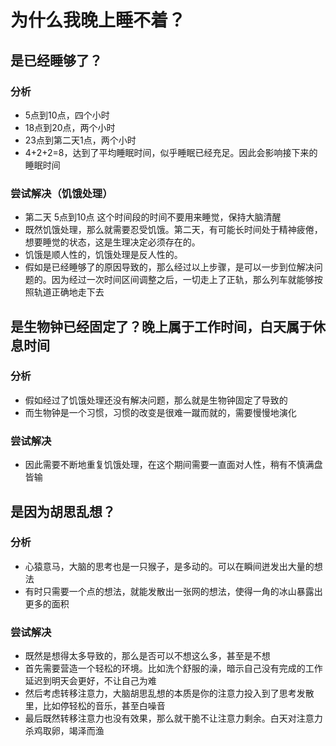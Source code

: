 # 为什么我晚上睡不着？

## 是已经睡够了？

### 分析

- 5点到10点，四个小时 
- 18点到20点，两个小时
- 23点到第二天1点，两个小时
- 4+2+2=8，达到了平均睡眠时间，似乎睡眠已经充足。因此会影响接下来的睡眠时间

### 尝试解决（饥饿处理）
- 第二天 5点到10点 这个时间段的时间不要用来睡觉，保持大脑清醒
- 既然饥饿处理，那么就需要忍受饥饿。第二天，有可能长时间处于精神疲倦，想要睡觉的状态，这是生理决定必须存在的。
- 饥饿是顺人性的，饥饿处理是反人性的。
- 假如是已经睡够了的原因导致的，那么经过以上步骤，是可以一步到位解决问题的。因为经过一次时间区间调整之后，一切走上了正轨，那么列车就能够按照轨道正确地走下去
  
## 是生物钟已经固定了？晚上属于工作时间，白天属于休息时间

### 分析

- 假如经过了饥饿处理还没有解决问题，那么就是生物钟固定了导致的
- 而生物钟是一个习惯，习惯的改变是很难一蹴而就的，需要慢慢地演化

### 尝试解决

- 因此需要不断地重复饥饿处理，在这个期间需要一直面对人性，稍有不慎满盘皆输


## 是因为胡思乱想？

### 分析

- 心猿意马，大脑的思考也是一只猴子，是多动的。可以在瞬间迸发出大量的想法
- 有时只需要一个点的想法，就能发散出一张网的想法，使得一角的冰山暴露出更多的面积

### 尝试解决

- 既然是想得太多导致的，那么是否可以不想这么多，甚至是不想
- 首先需要营造一个轻松的环境。比如洗个舒服的澡，暗示自己没有完成的工作延迟到明天会更好，不让自己为难
- 然后考虑转移注意力，大脑胡思乱想的本质是你的注意力投入到了思考发散里，比如停轻松的音乐，甚至白噪音
- 最后既然转移注意力也没有效果，那么就干脆不让注意力剩余。白天对注意力杀鸡取卵，竭泽而渔
